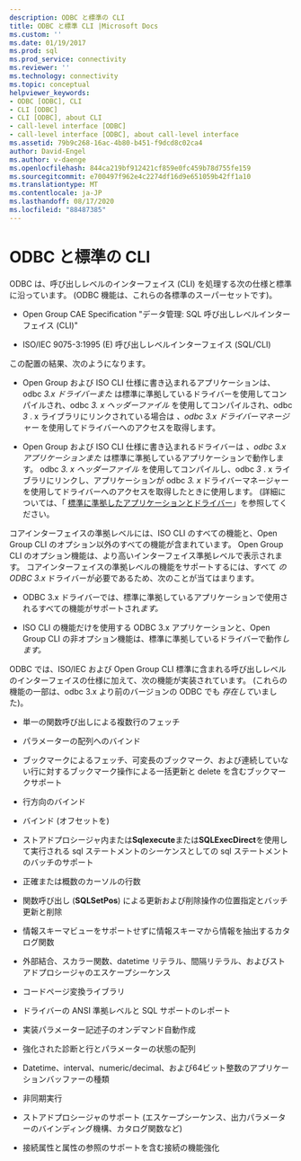 ```yaml
---
description: ODBC と標準の CLI
title: ODBC と標準 CLI |Microsoft Docs
ms.custom: ''
ms.date: 01/19/2017
ms.prod: sql
ms.prod_service: connectivity
ms.reviewer: ''
ms.technology: connectivity
ms.topic: conceptual
helpviewer_keywords:
- ODBC [ODBC], CLI
- CLI [ODBC]
- CLI [ODBC], about CLI
- call-level interface [ODBC]
- call-level interface [ODBC], about call-level interface
ms.assetid: 79b9c268-16ac-4b80-b451-f9dcd8c02ca4
author: David-Engel
ms.author: v-daenge
ms.openlocfilehash: 844ca219bf912421cf859e0fc459b78d755fe159
ms.sourcegitcommit: e700497f962e4c2274df16d9e651059b42ff1a10
ms.translationtype: MT
ms.contentlocale: ja-JP
ms.lasthandoff: 08/17/2020
ms.locfileid: "88487385"
---
```

# <a name="odbc-and-the-standard-cli"></a>ODBC と標準の CLI
ODBC は、呼び出しレベルのインターフェイス (CLI) を処理する次の仕様と標準に沿っています。 (ODBC 機能は、これらの各標準のスーパーセットです)。  
  
-   Open Group CAE Specification "データ管理: SQL 呼び出しレベルインターフェイス (CLI)"  
  
-   ISO/IEC 9075-3:1995 (E) 呼び出しレベルインターフェイス (SQL/CLI)  
  
 この配置の結果、次のようになります。  
  
-   Open Group および ISO CLI 仕様に書き込まれるアプリケーションは、odbc *3.x ドライバーまた* は標準に準拠しているドライバーを使用してコンパイルされ、odbc *3. x ヘッダーファイル* を使用してコンパイルされ、odbc *3* . x ライブラリにリンクされている場合は *、odbc 3.x ドライバーマネージャー* を使用してドライバーへのアクセスを取得します。  
  
-   Open Group および ISO CLI 仕様に書き込まれるドライバーは *、odbc 3.x アプリケーションまた* は標準に準拠しているアプリケーションで動作します。 odbc *3. x ヘッダーファイル* を使用してコンパイルし、odbc *3* . x ライブラリにリンクし、アプリケーションが odbc *3. x* ドライバーマネージャーを使用してドライバーへのアクセスを取得したときに使用します。 (詳細については、「 [標準に準拠したアプリケーションとドライバー](../../odbc/reference/develop-app/standards-compliant-applications-and-drivers.md)」を参照してください。  
  
 コアインターフェイスの準拠レベルには、ISO CLI のすべての機能と、Open Group CLI のオプション以外のすべての機能が含まれています。 Open Group CLI のオプション機能は、より高いインターフェイス準拠レベルで表示されます。 コアインターフェイスの準拠レベルの機能をサポートするには、すべて *の ODBC 3.x* ドライバーが必要であるため、次のことが当てはまります。  
  
-   ODBC 3.x ドライバーでは、標準に準拠しているアプリケーションで使用されるすべての機能がサポートされ*ます。*  
  
-   ISO CLI の機能だけを使用する ODBC 3.x アプリケーションと、Open Group CLI の非オプション機能は、標準に準拠しているドライバーで動作*します。*  
  
 ODBC では、ISO/IEC および Open Group CLI 標準に含まれる呼び出しレベルのインターフェイスの仕様に加えて、次の機能が実装されています。 (これらの機能の一部は、odbc 3.x より前のバージョンの ODBC でも *存在して*いました)。  
  
-   単一の関数呼び出しによる複数行のフェッチ  
  
-   パラメーターの配列へのバインド  
  
-   ブックマークによるフェッチ、可変長のブックマーク、および連続していない行に対するブックマーク操作による一括更新と delete を含むブックマークサポート  
  
-   行方向のバインド  
  
-   バインド (オフセットを)  
  
-   ストアドプロシージャ内または**Sqlexecute**または**SQLExecDirect**を使用して実行される sql ステートメントのシーケンスとしての sql ステートメントのバッチのサポート  
  
-   正確または概数のカーソルの行数  
  
-   関数呼び出し (**SQLSetPos**) による更新および削除操作の位置指定とバッチ更新と削除  
  
-   情報スキーマビューをサポートせずに情報スキーマから情報を抽出するカタログ関数  
  
-   外部結合、スカラー関数、datetime リテラル、間隔リテラル、およびストアドプロシージャのエスケープシーケンス  
  
-   コードページ変換ライブラリ  
  
-   ドライバーの ANSI 準拠レベルと SQL サポートのレポート  
  
-   実装パラメーター記述子のオンデマンド自動作成  
  
-   強化された診断と行とパラメーターの状態の配列  
  
-   Datetime、interval、numeric/decimal、および64ビット整数のアプリケーションバッファーの種類  
  
-   非同期実行  
  
-   ストアドプロシージャのサポート (エスケープシーケンス、出力パラメーターのバインディング機構、カタログ関数など)  
  
-   接続属性と属性の参照のサポートを含む接続の機能強化
